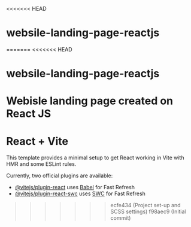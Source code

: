 <<<<<<< HEAD
# websile-landing-page-reactjs
=======
<<<<<<< HEAD
# websile-landing-page-reactjs
Webisle landing page created on React JS
=======
# React + Vite

This template provides a minimal setup to get React working in Vite with HMR and some ESLint rules.

Currently, two official plugins are available:

- [@vitejs/plugin-react](https://github.com/vitejs/vite-plugin-react/blob/main/packages/plugin-react/README.md) uses [Babel](https://babeljs.io/) for Fast Refresh
- [@vitejs/plugin-react-swc](https://github.com/vitejs/vite-plugin-react-swc) uses [SWC](https://swc.rs/) for Fast Refresh
>>>>>>> ecfe434 (Project set-up and SCSS settings)
>>>>>>> f98aec9 (Initial commit)
